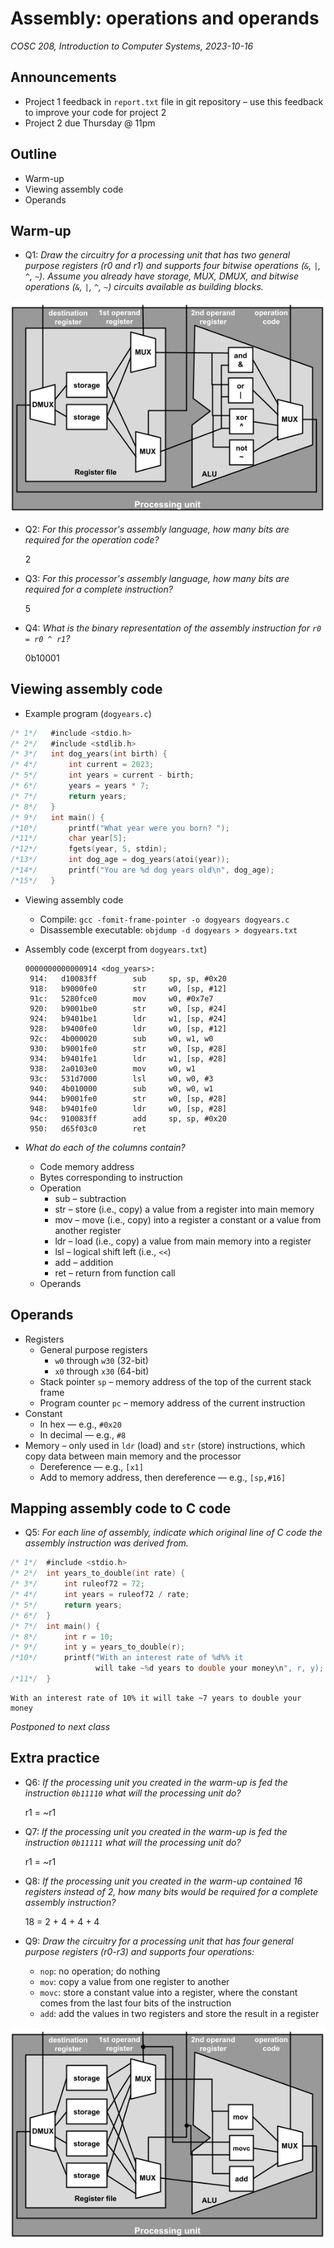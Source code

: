 # Assembly: operations and operands
_COSC 208, Introduction to Computer Systems, 2023-10-16_

## Announcements
* Project 1 feedback in `report.txt` file in git repository – use this feedback to improve your code for project 2
* Project 2 due Thursday @ 11pm

## Outline
* Warm-up
* Viewing assembly code
* Operands

## Warm-up

* Q1: _Draw the circuitry for a processing unit that has two general purpose registers (r0 and r1) and supports four bitwise operations (`&`, `|`, `^`, `~`). Assume you already have storage, MUX, DMUX, and bitwise operations (`&`, `|`, `^`, `~`) circuits available as building blocks._

![](images/circuits/processing_unit_with_bitwise_operators.png)

* Q2: _For this processor's assembly language, how many bits are required for the operation code?_

    2

* Q3: _For this processor's assembly language, how many bits are required for a complete instruction?_

    5

* Q4: _What is the binary representation of the assembly instruction for `r0 = r0 ^ r1`?_

    0b10001

## Viewing assembly code

* Example program (`dogyears.c`)


```c
/* 1*/   #include <stdio.h>
/* 2*/   #include <stdlib.h>
/* 3*/   int dog_years(int birth) {
/* 4*/       int current = 2023;
/* 5*/       int years = current - birth;
/* 6*/       years = years * 7;
/* 7*/       return years;
/* 8*/   }
/* 9*/   int main() {
/*10*/       printf("What year were you born? ");
/*11*/       char year[5];
/*12*/       fgets(year, 5, stdin);
/*13*/       int dog_age = dog_years(atoi(year));
/*14*/       printf("You are %d dog years old\n", dog_age);
/*15*/   }
```

* Viewing assembly code
    * Compile: `gcc -fomit-frame-pointer -o dogyears dogyears.c`
    * Disassemble executable: `objdump -d dogyears > dogyears.txt`

* Assembly code (excerpt from `dogyears.txt`)
    ```
    0000000000000914 <dog_years>:
     914:   d10083ff        sub     sp, sp, #0x20
     918:   b9000fe0        str     w0, [sp, #12]
     91c:   5280fce0        mov     w0, #0x7e7
     920:   b9001be0        str     w0, [sp, #24]
     924:   b9401be1        ldr     w1, [sp, #24]
     928:   b9400fe0        ldr     w0, [sp, #12]
     92c:   4b000020        sub     w0, w1, w0
     930:   b9001fe0        str     w0, [sp, #28]
     934:   b9401fe1        ldr     w1, [sp, #28]
     938:   2a0103e0        mov     w0, w1
     93c:   531d7000        lsl     w0, w0, #3
     940:   4b010000        sub     w0, w0, w1
     944:   b9001fe0        str     w0, [sp, #28]
     948:   b9401fe0        ldr     w0, [sp, #28]
     94c:   910083ff        add     sp, sp, #0x20
     950:   d65f03c0        ret
    ```

* _What do each of the columns contain?_
    * Code memory address
    * Bytes corresponding to instruction
    * Operation
        * sub – subtraction
        * str – store (i.e., copy) a value from a register into main memory
        * mov – move (i.e., copy) into a register a constant or a value from another register
        * ldr – load (i.e., copy) a value from main memory into a register
        * lsl – logical shift left (i.e., `<<`)
        * add – addition
        * ret – return from function call
    * Operands

## Operands

* Registers
    * General purpose registers
        * `w0` through `w30` (32-bit) 
        * `x0` through `x30` (64-bit)
    * Stack pointer `sp` – memory address of the top of the current stack frame
    * Program counter `pc` – memory address of the current instruction
* Constant
    * In hex — e.g., `#0x20`
    * In decimal — e.g., `#8`
* Memory – only used in `ldr` (load) and `str` (store) instructions, which copy data between main memory and the processor
    * Dereference — e.g., `[x1]`
    * Add to memory address, then dereference — e.g., `[sp,#16]`

## Mapping assembly code to C code

* Q5: _For each line of assembly, indicate which original line of C code the assembly instruction was derived from._


```c
/* 1*/  #include <stdio.h>
/* 2*/  int years_to_double(int rate) {
/* 3*/      int ruleof72 = 72;
/* 4*/      int years = ruleof72 / rate;
/* 5*/      return years;
/* 6*/  }
/* 7*/  int main() {
/* 8*/      int r = 10;
/* 9*/      int y = years_to_double(r);
/*10*/      printf("With an interest rate of %d%% it 
                   will take ~%d years to double your money\n", r, y);
/*11*/  }
```

    With an interest rate of 10% it will take ~7 years to double your money


_Postponed to next class_

## Extra practice

* Q6: _If the processing unit you created in the warm-up is fed the instruction `0b11110` what will the processing unit do?_

    r1 = ~r1

* Q7: _If the processing unit you created in the warm-up is fed the instruction `0b11111` what will the processing unit do?_

    r1 = ~r1

* Q8: _If the processing unit you created in the warm-up contained 16 registers instead of 2, how many bits would be required for a complete assembly instruction?_

    18 = 2 + 4 + 4 + 4

* Q9: _Draw the circuitry for a processing unit that has four general purpose registers (r0-r3) and supports four operations:_
    * `nop`: no operation; do nothing
    * `mov`: copy a value from one register to another
    * `movc`: store a constant value into a register, where the constant comes from the last four bits of the instruction
    * `add`: add the values in two registers and store the result in a register

![](images/circuits/processing_unit_with_special_operators.png)
